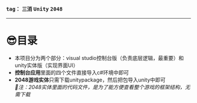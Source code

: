 ### `tag：` `三消` `Unity` `2048`
****
# :sunglasses:目录
* 本项目分为两个部分：visual studio控制台版（负责底层逻辑，最重要）和unity实体版（实现界面UI）
* **控制台应用**里面的四个文件直接导入c#环境中即可
* **2048游戏实体**只需下载unitypackage，然后把包导入unity中即可
<br/>_:dromedary_camel:注：2048实体里面的代码文件，是为了能方便查看整个游戏的框架结构，无需下载_


